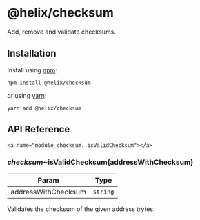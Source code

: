 # @helix/checksum

Add, remove and validate checksums.

## Installation

Install using [npm](https://www.npmjs.org/):
```
npm install @helix/checksum
```

or using [yarn](https://yarnpkg.com/):

``` yarn
yarn add @helix/checksum
```

## API Reference

    <a name="module_checksum..isValidChecksum"></a>

### *checksum*~isValidChecksum(addressWithChecksum)

| Param | Type |
| --- | --- |
| addressWithChecksum | <code>string</code> | 

Validates the checksum of the given address trytes.

